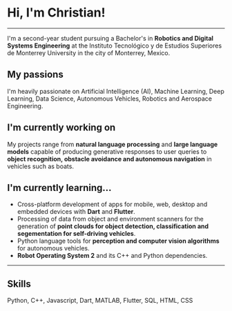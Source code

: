 # Hi, I'm Christian!
---
I'm a second-year student pursuing a Bachelor's in **Robotics and Digital Systems Engineering** at the Instituto Tecnológico y de Estudios Superiores de Monterrey University in the city of Monterrey, Mexico.

## My passions

I'm heavily passionate on Artificial Intelligence (AI), Machine Learning, Deep Learning, Data Science, Autonomous Vehicles, Robotics and Aerospace Engineering. 

## I'm currently working on

My projects range from **natural language processing** and **large language models** capable of producing generative responses to user queries to **object recognition, obstacle avoidance and autonomous navigation** in vehicles such as boats.

## I'm currently learning...

- Cross-platform development of apps for mobile, web, desktop and embedded devices with **Dart** and **Flutter**.
- Processing of data from object and environment scanners for the generation of **point clouds for object detection, classification and segementation for self-driving vehicles**.
- Python language tools for **perception and computer vision algorithms** for autonomous vehicles.
- **Robot Operating System 2** and its C++ and Python dependencies.
---

## Skills

Python, C++, Javascript, Dart, MATLAB, Flutter, SQL, HTML, CSS
